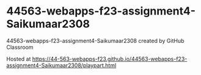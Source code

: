 # 44563-webapps-f23-assignment4-Saikumaar2308
44563-webapps-f23-assignment4-Saikumaar2308 created by GitHub Classroom

Hosted at https://44-563-webapps-f23.github.io/44563-webapps-f23-assignment4-Saikumaar2308/playpart.html 
